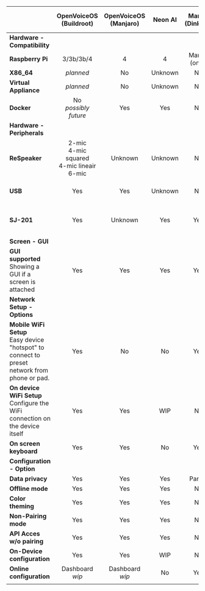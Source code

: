 |  | **OpenVoiceOS<br>(Buildroot)** | **OpenVoiceOS<br>(Manjaro)** | **Neon AI** | **Mark II<br>(Dinkum)** | **Mycroft A.I.<br>(PiCroft)**  |
|:-	|:-:	|:-:	|:-:	|:-:	|:-:	|
| **Hardware - Compatibility** |
| **Raspberry Pi** | 3/3b/3b/4| 4 | 4 | Mark II<br>(only) | 3/3b/3b/4 |
| **X86_64** | *planned* | No | Unknown | No | No |
| **Virtual Appliance** | *planned* | No | Unknown | No | No |
| **Docker** | No<br>*possibly future* | Yes | Yes | No | No |
| **Hardware - Peripherals** |
| **ReSpeaker** | 2-mic<br>4-mic squared<br>4-mic lineair<br>6-mic | Unknown | Unknown | No | Yes<br>*manual installation* |
| **USB** | Yes | Yes | Unknown | No | Yes<br>*manual installation* |
| **SJ-201** | Yes | Unknown | Yes | Yes | No<br>*sandbox image maybe* |
| **Screen - GUI** |
| **GUI supported**<br>Showing a GUI if a screen is attached | Yes | Yes | Yes | Yes | No |
| **Network Setup - Options** |
| **Mobile WiFi Setup**<br>Easy device "hotspot" to connect to preset network from phone or pad.  | Yes | No | No | Yes | No |
| **On device WiFi Setup**<br>Configure the WiFi connection on the device itself | Yes | Yes | WIP | No | No |
| **On screen keyboard** | Yes | Yes | No | Yes | No |
| **Configuration - Option** |
| **Data privacy** | Yes | Yes | Yes | Partial | Partial |
| **Offline mode** | Yes | Yes | Yes | No | No |
| **Color theming** | Yes | Yes | Yes | No | No |
| **Non-Pairing mode** | Yes | Yes | Yes | No | No |
| **API Acces w/o pairing** | Yes | Yes | Yes | No | No |
| **On-Device configuration** | Yes | Yes | WIP | No | No |
| **Online configuration** | Dashboard<br>*wip*  | Dashboard<br>*wip* | No | Yes | Yes |
|   |   |   |   |   |   |